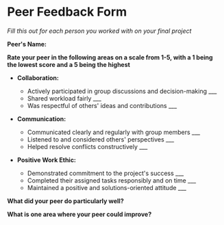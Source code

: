 
# Peer Feedback Form
*Fill this out for each person you worked with on your final project*

**Peer's Name:**

**Rate your peer in the following areas on a scale from 1-5, with a 1 being the lowest score and a 5 being the highest**

- **Collaboration:**
    - Actively participated in group discussions and decision-making ___
    - Shared workload fairly ___
    - Was respectful of others' ideas and contributions ___
    
- **Communication:**
    - Communicated clearly and regularly with group members ___
    - Listened to and considered others' perspectives ___
    - Helped resolve conflicts constructively ___
    
- **Positive Work Ethic:**
    - Demonstrated commitment to the project's success ___
	- Completed their assigned tasks responsibly and on time ___
	- Maintained a positive and solutions-oriented attitude ___

**What did your peer do particularly well?**


**What is one area where your peer could improve?**
